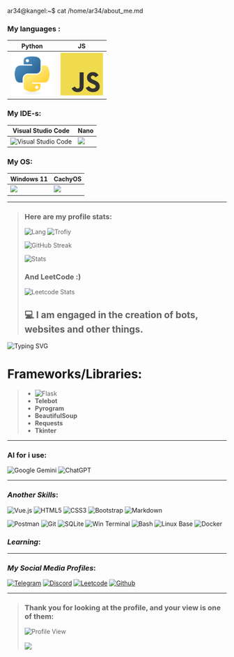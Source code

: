 ar34@kangel:~$ cat /home/ar34/about_me.md



### My languages :
| Python | JS |
|--------|----|
| <img src="https://github.com/devicons/devicon/blob/master/icons/python/python-original.svg" width=100> | <img src="https://github.com/devicons/devicon/blob/master/icons/javascript/javascript-original.svg" width=100> |


### My IDE-s:

| Visual Studio Code | Nano |
|--------|----|
| ![Visual Studio Code](https://cdn.jsdelivr.net/gh/devicons/devicon@latest/icons/vscode/vscode-original.svg) | <img src="https://cdn.jsdelivr.net/gh/devicons/devicon@latest/icons/nano/nano-original.svg" width=90> | 

### My OS:

| Windows 11 | CachyOS |
|--------|--------|
| <img src="https://cdn.jsdelivr.net/gh/devicons/devicon@latest/icons/windows11/windows11-original.svg" />| <img src="https://upload.wikimedia.org/wikipedia/commons/thumb/b/b8/CachyOS_Logo.svg/240px-CachyOS_Logo.svg.png" width=100>|

___
> ### Here are my profile stats:
> ![Lang](https://github-readme-stats.vercel.app/api/top-langs?username=ArThirtyFour&locale=en&hide_title=false&layout=compact&card_width=320&langs_count=8&theme=radical&hide_border=false&order=2)
> ![Trofiy](https://github-profile-trophy.vercel.app/?username=ArThirtyFour&theme=radical)
> 
> ![GitHub Streak](https://github-readme-activity-graph.vercel.app/graph?username=ArThirtyFour&radius=16&theme=synthwave-84&area=true&order=5)
> 
> ![Stats](https://github-readme-stats.vercel.app/api?username=ArThirtyFour&show_icons=true&theme=radical)
>
> ### And LeetCode :)
> ![Leetcode Stats](https://leetcard.jacoblin.cool/ArThirtyFour)
> ## 💻 I am engaged in the creation of bots, websites and other things.
<img src="https://readme-typing-svg.herokuapp.com?color=%FFFFFF&lines=🕞+Started+coding+in+September+2023.+++" alt="Typing SVG" width="600" height="100"/>

# Frameworks/Libraries:
> * ![Flask](https://img.shields.io/badge/flask-%23000.svg?style=for-the-badge&logo=flask&logoColor=white)
> * **Telebot** 
> * **Pyrogram**
> * **BeautifulSoup**
> * **Requests**
> * **Tkinter**
> 
___
### AI for i use:
![Google Gemini](https://img.shields.io/badge/google%20gemini-8E75B2?style=for-the-badge&logo=google%20gemini&logoColor=white)
![ChatGPT](https://img.shields.io/badge/chatGPT-74aa9c?style=for-the-badge&logo=openai&logoColor=white)
___

### _Another Skills_:
![Vue.js](https://img.shields.io/badge/vuejs-%2335495e.svg?style=for-the-badge&logo=vuedotjs&logoColor=%234FC08D)
![HTML5](https://img.shields.io/badge/html5-%23E34F26.svg?style=for-the-badge&logo=html5&logoColor=white)
![CSS3](https://img.shields.io/badge/css3-%231572B6.svg?style=for-the-badge&logo=css3&logoColor=white)
![Bootstrap](https://img.shields.io/badge/bootstrap-%238511FA.svg?style=for-the-badge&logo=bootstrap&logoColor=white)
![Markdown](https://img.shields.io/badge/Markdown-000000?style=for-the-badge&logo=markdown&logoColor=white)   

![Postman](https://img.shields.io/badge/Postman-FF6C37?style=for-the-badge&logo=postman&logoColor=white)
![Git](https://img.shields.io/badge/GIT-E44C30?style=for-the-badge&logo=git&logoColor=white) 
![SQLite](https://img.shields.io/badge/sqlite-%2307405e.svg?style=for-the-badge&logo=sqlite&logoColor=white)
![Win Terminal](https://img.shields.io/badge/windows%20terminal-4D4D4D?style=for-the-badge&logo=windows%20terminal&logoColor=white) 
![Bash](https://img.shields.io/badge/Shell_Script-121011?style=for-the-badge&logo=gnu-bash&logoColor=white)
![Linux Base](https://img.shields.io/badge/Linux-FCC624?style=for-the-badge&logo=linux&logoColor=black)
![Docker](https://img.shields.io/badge/docker-%230db7ed.svg?style=for-the-badge&logo=docker&logoColor=white)
### _Learning_:

___
### _My Social Media Profiles_:
[![Telegram](https://img.shields.io/badge/Telegram-2CA5E0?style=for-the-badge&logo=telegram&logoColor=white)](https://t.me/ArThirtyFour)
[![Discord](https://img.shields.io/badge/Discord-%235865F2.svg?style=for-the-badge&logo=discord&logoColor=white)](https://discord.com/users/737349861963202700/)
[![Leetcode](https://img.shields.io/badge/LeetCode-000000?style=for-the-badge&logo=LeetCode&logoColor=#d16c06)](https://leetcode.com/u/ArThirtyFour/)
[![Github](https://img.shields.io/badge/github-%23121011.svg?style=for-the-badge&logo=github&logoColor=white)](https://github.com/ArThirtyFour)
___

> ### Thank you for looking at the profile, and your view is one of them:
> ![Profile View](https://profile-counter.glitch.me/{ArThirtyFour}/count.svg)
>
> <img align="center" src="https://badges.lastfm.workers.dev/last-played?user=dtydduyyur&style=for-the-badge&cacheSeconds=180"/></p> 
